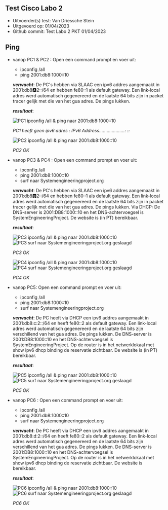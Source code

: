 ## Test Cisco Labo 2

* Uitvoerder(s) test: Van Driessche Stein
* Uitgevoerd op: 01/04/2023
* Github commit:  Test Labo 2 PKT 01/04/2023

## Ping

* vanop  PC1 & PC2 : Open een command prompt en voer uit:
  * ipconfig /all
  * ping 2001:db8:1000::10 

  ***verwacht***: De PC's hebben via SLAAC een ipv6 addres aangemaakt in 2001:db8:a:2::/64 en hebben fe80::1 als default gateway. Een link-local adres werd automatisch gegenereerd en de laatste 64 bits zijn in packet tracer gelijk met die van het gua adres. De pings lukken.

  ***resultaat***:

  ![PC1 ipconfig /all & ping naar 2001:db8:1000::10 ](/Labo_opdrachten/img/pc1ipconfig.PNG)

  *PC1 heeft geen ipv6 adres :  IPv6 Address....................: ::*

  ![PC2 ipconfig /all & ping naar 2001:db8:1000::10 ](/Labo_opdrachten/img/pc2ipconfig.PNG)

  *PC2 OK*

* vanop PC3 & PC4 : Open een command prompt en voer uit:
  * ipconfig /all
  * ping 2001:db8:1000::10
  * surf naar Systemengineeringproject.org

  ***verwacht***: De PC's hebben via SLAAC een ipv6 addres aangemaakt in 2001:db8:b:2::/64 en hebben fe80::1 als default gateway. Een link-local adres werd automatisch gegenereerd en de laatste 64 bits zijn in packet tracer gelijk met die van het gua adres. De pings lukken. Via DHCP: De DNS-server is 2001:DB8:1000::10 en het DNS-achtervoegsel is SystemEngineeringProject. De website is (in PT) bereikbaar.

  ***resultaat***:
  
  ![PC3 ipconfig /all & ping naar 2001:db8:1000::10 ](/Labo_opdrachten/img/pc3ipconfig.PNG)
  ![PC3 surf naar Systemengineeringproject.org geslaagd ](/Labo_opdrachten/img/pc3web.PNG)
  
  *PC3 OK*

  ![PC4 ipconfig /all & ping naar 2001:db8:1000::10 ](/Labo_opdrachten/img/pc4ipconfig.PNG)
  ![PC4 surf naar Systemengineeringproject.org geslaagd ](/Labo_opdrachten/img/pc4web.PNG)

  *PC4 OK*

* vanop PC5: Open een command prompt en voer uit:
  * ipconfig /all
  * ping 2001:db8:1000::10
  * surf naar Systemengineeringproject.org 

  ***verwacht***: De PC heeft via DHCP een ipv6 addres aangemaakt in 2001:db8:c:2::/64 en heeft fe80::2 als default gateway. Een link-local adres werd automatisch gegenereerd en de laatste 64 bits zijn verschillend van het gua adres. De pings lukken. De DNS-server is 2001:DB8:1000::10 en het DNS-achtervoegsel is SystemEngineeringProject. Op de router is in het netwerklokaal met show ipv6 dhcp binding de reservatie zichtbaar. De website is (in PT) bereikbaar.

  ***resultaat***:

  ![PC5 ipconfig /all & ping naar 2001:db8:1000::10 ](/Labo_opdrachten/img/pc5ipconfig.PNG)
  ![PC5 surf naar Systemengineeringproject.org geslaagd ](/Labo_opdrachten/img/pc5web.PNG)

  *PC5 OK*

* vanop PC6 : Open een command prompt en voer uit:
  * ipconfig /all
  * ping 2001:db8:1000::10
  * surf naar Systemengineeringproject.org 

  ***verwacht***: De PC heeft via DHCP een ipv6 addres aangemaakt in 2001:db8:d:2::/64 en heeft fe80::2 als default gateway. Een link-local adres werd automatisch gegenereerd en de laatste 64 bits zijn verschillend van het gua adres. De pings lukken. De DNS-server is 2001:DB8:1000::10 en het DNS-achtervoegsel is SystemEngineeringProject. Op de router is in het netwerklokaal met show ipv6 dhcp binding de reservatie zichtbaar. De website is bereikbaar.

  ***resultaat***:

  ![PC6 ipconfig /all & ping naar 2001:db8:1000::10 ](/Labo_opdrachten/img/pc6ipconfig.PNG)
  ![PC6 surf naar Systemengineeringproject.org geslaagd ](/Labo_opdrachten/img/pc6web.PNG)

  *PC6 OK*